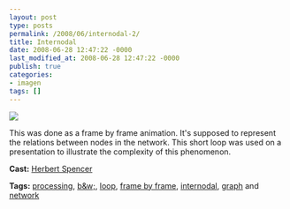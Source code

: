 ```yaml
---
layout: post
type: posts
permalink: /2008/06/internodal-2/
title: Internodal
date: 2008-06-28 12:47:22 -0000
last_modified_at: 2008-06-28 12:47:22 -0000
publish: true
categories:
- imagen
tags: []
---
```

[![](http://i.vimeocdn.com/video/57305910_200x150.jpg)](http://vimeo.com/1246974)

This was done as a frame by frame animation. It's supposed to represent the relations between nodes in the network. This short loop was used on a presentation to illustrate the complexity of this phenomenon.

**Cast:** [Herbert Spencer](http://vimeo.com/hspencer)

**Tags:** [processing](http://vimeo.com/tag:processing), [b&w;](http://vimeo.com/tag:b%26amp%3Bw), [loop](http://vimeo.com/tag:loop), [frame by frame](http://vimeo.com/tag:frame+by+frame), [internodal](http://vimeo.com/tag:internodal), [graph](http://vimeo.com/tag:graph) and [network](http://vimeo.com/tag:network)
